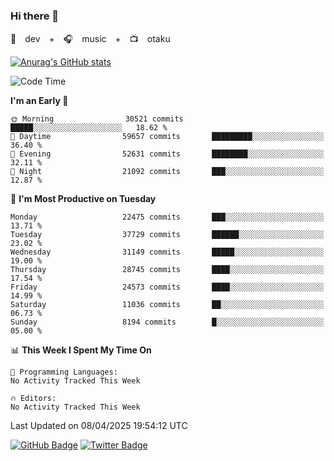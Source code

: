### Hi there 👋

🚀　dev　+　🎧　music　+　📺　otaku


[![Anurag's GitHub stats](https://github-readme-stats.vercel.app/api?username=koheitasaka&count_private=true&show_icons=true&theme=monokai)](https://github.com/koheitasaka/github-readme-stats)

<!--START_SECTION:waka-->
![Code Time](http://img.shields.io/badge/Code%20Time-1%2C161%20hrs%2023%20mins-blue)

**I'm an Early 🐤** 

```text
🌞 Morning                30521 commits       █████░░░░░░░░░░░░░░░░░░░░   18.62 % 
🌆 Daytime                59657 commits       █████████░░░░░░░░░░░░░░░░   36.40 % 
🌃 Evening                52631 commits       ████████░░░░░░░░░░░░░░░░░   32.11 % 
🌙 Night                  21092 commits       ███░░░░░░░░░░░░░░░░░░░░░░   12.87 % 
```
📅 **I'm Most Productive on Tuesday** 

```text
Monday                   22475 commits       ███░░░░░░░░░░░░░░░░░░░░░░   13.71 % 
Tuesday                  37729 commits       ██████░░░░░░░░░░░░░░░░░░░   23.02 % 
Wednesday                31149 commits       █████░░░░░░░░░░░░░░░░░░░░   19.00 % 
Thursday                 28745 commits       ████░░░░░░░░░░░░░░░░░░░░░   17.54 % 
Friday                   24573 commits       ████░░░░░░░░░░░░░░░░░░░░░   14.99 % 
Saturday                 11036 commits       ██░░░░░░░░░░░░░░░░░░░░░░░   06.73 % 
Sunday                   8194 commits        █░░░░░░░░░░░░░░░░░░░░░░░░   05.00 % 
```


📊 **This Week I Spent My Time On** 

```text
💬 Programming Languages: 
No Activity Tracked This Week

🔥 Editors: 
No Activity Tracked This Week
```


 Last Updated on 08/04/2025 19:54:12 UTC
<!--END_SECTION:waka-->

[![GitHub Badge](https://img.shields.io/badge/GitHub-100000?style=for-the-badge&logo=github&logoColor=white)](https://github.com/koheitasaka)
[![Twitter Badge](https://img.shields.io/badge/Twitter-1DA1F2?style=for-the-badge&logo=twitter&logoColor=white)](https://twitter.com/sleep_asleep_)

